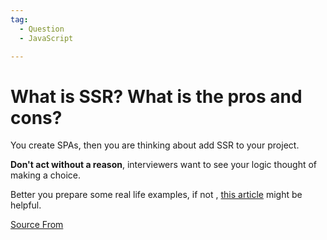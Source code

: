 ```yaml
---
tag:
  - Question
  - JavaScript

---
```

  
# What is SSR? What is the pros and cons?

You create SPAs, then you are thinking about add SSR to your project.

**Don't act without a reason**, interviewers want to see your logic thought of making a choice.

Better you prepare some real life examples, if not , [this article](https://dev.to/stereobooster/server-side-rendering-or-ssr-what-is-it-for-and-when-to-use-it-2cpg) might be helpful.


[Source From](https://bigfrontend.dev/question/What-is-SSR-What-is-the-pros-and-cons)

  